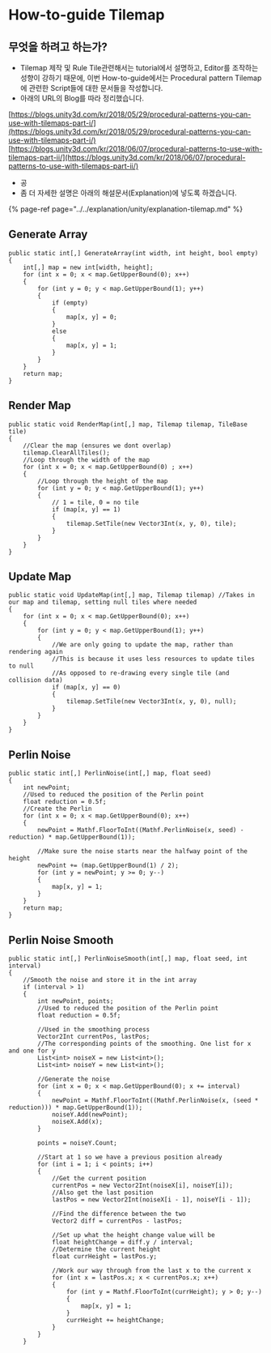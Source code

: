# How-to-guide Tilemap

## 무엇을 하려고 하는가?

* Tilemap 제작 및 Rule Tile관련해서는 tutorial에서 설명하고, Editor를 조작하는 성향이 강하기 때문에, 이번 How-to-guide에서는 Procedural pattern Tilemap에 관련한 Script들에 대한 문서들을 작성합니다.
* 아래의 URL의 Blog를 따라 정리했습니다.

[https://blogs.unity3d.com/kr/2018/05/29/procedural-patterns-you-can-use-with-tilemaps-part-i/](https://blogs.unity3d.com/kr/2018/05/29/procedural-patterns-you-can-use-with-tilemaps-part-i/)                               [https://blogs.unity3d.com/kr/2018/06/07/procedural-patterns-to-use-with-tilemaps-part-ii/](https://blogs.unity3d.com/kr/2018/06/07/procedural-patterns-to-use-with-tilemaps-part-ii/)

* 공
* 좀 더 자세한 설명은 아래의 해설문서\(Explanation\)에 넣도록 하겠습니다.

{% page-ref page="../../explanation/unity/explanation-tilemap.md" %}

## Generate Array

```text
public static int[,] GenerateArray(int width, int height, bool empty)
{
    int[,] map = new int[width, height];
    for (int x = 0; x < map.GetUpperBound(0); x++)
    {
        for (int y = 0; y < map.GetUpperBound(1); y++)
        {
            if (empty)
            {
                map[x, y] = 0;
            }
            else
            {
                map[x, y] = 1;
            }
        }
    }
    return map;
}
```

## Render Map

```text
public static void RenderMap(int[,] map, Tilemap tilemap, TileBase tile)
{
    //Clear the map (ensures we dont overlap)
    tilemap.ClearAllTiles(); 
    //Loop through the width of the map
    for (int x = 0; x < map.GetUpperBound(0) ; x++) 
    {
        //Loop through the height of the map
        for (int y = 0; y < map.GetUpperBound(1); y++) 
        {
            // 1 = tile, 0 = no tile
            if (map[x, y] == 1) 
            {
                tilemap.SetTile(new Vector3Int(x, y, 0), tile); 
            }
        }
    }
}
```

## Update Map

```text
public static void UpdateMap(int[,] map, Tilemap tilemap) //Takes in our map and tilemap, setting null tiles where needed
{
    for (int x = 0; x < map.GetUpperBound(0); x++)
    {
        for (int y = 0; y < map.GetUpperBound(1); y++)
        {
            //We are only going to update the map, rather than rendering again
            //This is because it uses less resources to update tiles to null
            //As opposed to re-drawing every single tile (and collision data)
            if (map[x, y] == 0)
            {
                tilemap.SetTile(new Vector3Int(x, y, 0), null);
            }
        }
    }
}
```

## Perlin Noise

```text
public static int[,] PerlinNoise(int[,] map, float seed)
{
    int newPoint;
    //Used to reduced the position of the Perlin point
    float reduction = 0.5f;
    //Create the Perlin
    for (int x = 0; x < map.GetUpperBound(0); x++)
    {
        newPoint = Mathf.FloorToInt((Mathf.PerlinNoise(x, seed) - reduction) * map.GetUpperBound(1));
 
        //Make sure the noise starts near the halfway point of the height
        newPoint += (map.GetUpperBound(1) / 2); 
        for (int y = newPoint; y >= 0; y--)
        {
            map[x, y] = 1;
        }
    }
    return map;
}
```

## Perlin Noise Smooth

```text
public static int[,] PerlinNoiseSmooth(int[,] map, float seed, int interval)
{
    //Smooth the noise and store it in the int array
    if (interval > 1)
    {
        int newPoint, points;
        //Used to reduced the position of the Perlin point
        float reduction = 0.5f;
 
        //Used in the smoothing process
        Vector2Int currentPos, lastPos; 
        //The corresponding points of the smoothing. One list for x and one for y
        List<int> noiseX = new List<int>();
        List<int> noiseY = new List<int>();
 
        //Generate the noise
        for (int x = 0; x < map.GetUpperBound(0); x += interval)
        {
            newPoint = Mathf.FloorToInt((Mathf.PerlinNoise(x, (seed * reduction))) * map.GetUpperBound(1));
            noiseY.Add(newPoint);
            noiseX.Add(x);
        }
 
        points = noiseY.Count;
        
        //Start at 1 so we have a previous position already
        for (int i = 1; i < points; i++) 
        {
            //Get the current position
            currentPos = new Vector2Int(noiseX[i], noiseY[i]);
            //Also get the last position
            lastPos = new Vector2Int(noiseX[i - 1], noiseY[i - 1]);

            //Find the difference between the two
            Vector2 diff = currentPos - lastPos;

            //Set up what the height change value will be 
            float heightChange = diff.y / interval;
            //Determine the current height
            float currHeight = lastPos.y;

            //Work our way through from the last x to the current x
            for (int x = lastPos.x; x < currentPos.x; x++)
            {
                for (int y = Mathf.FloorToInt(currHeight); y > 0; y--)
                {
                    map[x, y] = 1;
                }
                currHeight += heightChange;
            }
        }
    }
```





